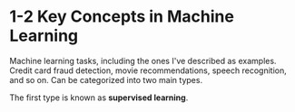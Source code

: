 # 1-2 Key Concepts in Machine Learning

Machine learning tasks, including the ones I've described as examples. Credit card fraud detection, movie recommendations, speech recognition, and so on. Can be categorized into two main types.

The first type is known as **supervised learning**.

